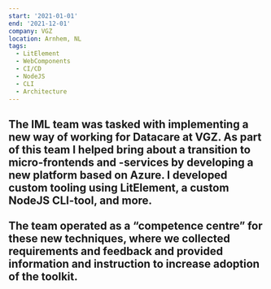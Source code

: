 ```yaml
---
start: '2021-01-01'
end: '2021-12-01'
company: VGZ
location: Arnhem, NL
tags:
  - LitElement
  - WebComponents
  - CI/CD
  - NodeJS
  - CLI
  - Architecture
---
```

The IML team was tasked with implementing a new way of working for Datacare at VGZ. As part of this team I helped bring about a transition to micro-frontends and -services by developing a new platform based on Azure. I developed custom tooling using LitElement, a custom NodeJS CLI-tool, and more.<br><br>The team operated as a “competence centre” for these new techniques, where we collected requirements and feedback and provided information and instruction to increase adoption of the toolkit.
---